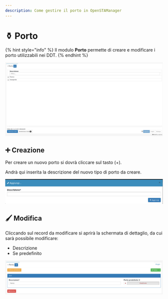 ```yaml
---
description: Come gestire il porto in OpenSTAManager
---
```


# ⚱️ Porto

{% hint style="info" %}
Il modulo **Porto** permette di creare e modificare i porto utilizzabili nei DDT.
{% endhint %}

![](<../../../../.gitbook/assets/image (464).png>)

## ➕ Creazione

Per creare un nuovo porto si dovrà cliccare sul tasto (+).

Andrà qui inserita la descrizione del nuovo tipo di porto da creare.

![](<../../../../.gitbook/assets/image (667).png>)

## 🖌️ Modifica

Cliccando sul record da modificare si aprirà la schermata di dettaglio, da cui sarà possibile modificare:

* Descrizione
* Se predefinito

![](<../../../../.gitbook/assets/image (374).png>)
